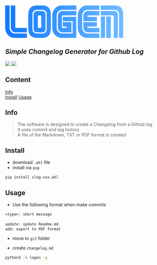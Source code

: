![logo](logo.png)

## _Simple Changelog Generator for Github Log_ 

![](https://img.shields.io/badge/version-1.1-blue)
![](https://img.shields.io/badge/python-3.9-blue)

## Content  
[Info](#info)  
[Install](#install)
[Usage](#usage)

<a name="info"/>

## Info
</a>  

> The software is designed to create a Changelog from a Github log  
> It uses commit and tag history  
> A file of the Markdown, TXT or PDF format is created  

<a name="info"/>

## Install
</a>  

- download `.whl` file
- install via `pip`
```sh
pip install zlog-xxx.whl  
```

<a name="usage"/>

## Usage
</a>  

- Use the following format when make commits
```
<type>: short message

update: update Readme.md
add: export to PDF format
```

- move to `git` folder

- create `changelog.md`
```sh
python3 -m logen -g
```